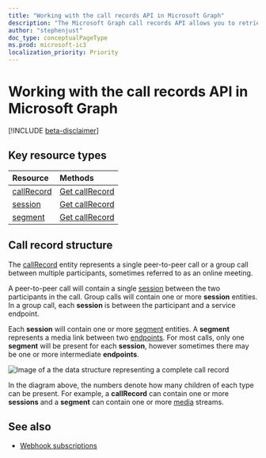 ```yaml
---
title: "Working with the call records API in Microsoft Graph"
description: "The Microsoft Graph call records API allows you to retrieve usage and diagnostics data for calls and online meetings within your organization."
author: "stephenjust"
doc_type: conceptualPageType
ms.prod: microsoft-ic3
localization_priority: Priority
---
```


# Working with the call records API in Microsoft Graph

[!INCLUDE [beta-disclaimer](../../includes/beta-disclaimer.md)]

## Key resource types

| Resource | Methods |
| :-- | :-- |
| [callRecord](callrecords-callrecord.md) | [Get callRecord](../api/callrecords-callrecord-get.md) |
| [session](callrecords-session.md) | [Get callRecord](../api/callrecords-callrecord-get.md) |
| [segment](callrecords-segment.md) | [Get callRecord](../api/callrecords-callrecord-get.md) |

## Call record structure

The [callRecord](callrecords-callrecord.md) entity represents a single peer-to-peer call or a group call between multiple participants, sometimes referred to as an online meeting.

A peer-to-peer call will contain a single [session](callrecords-session.md) between the two participants in the call. Group calls will contain one or more **session** entities. In a group call, each **session** is between the participant and a service endpoint.

Each **session** will contain one or more [segment](callrecords-segment.md) entities. A **segment** represents a media link between two [endpoints](callrecords-endpoint.md). For most calls, only one **segment** will be present for each **session**, however sometimes there may be one or more intermediate **endpoints**.

![Image of a the data structure representing a complete call record](/graph/images/callrecords-structure.png)

In the diagram above, the numbers denote how many children of each type can be present. For example, a **callRecord** can contain one or more **sessions** and a **segment** can contain one or more [media](callrecords-media.md) streams.

## See also

- [Webhook subscriptions](/graph/api/resources/webhooks?view=graph-rest-beta)